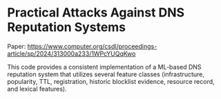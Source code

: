 # Practical Attacks Against DNS Reputation Systems 
Paper: https://www.computer.org/csdl/proceedings-article/sp/2024/313000a233/1WPcYUQqKwo

This code provides a consistent implementation of a ML-based DNS reputation system that utilizes several feature classes (infrastructure, popularity, TTL, registration, historic blocklist evidence, resource record, and lexical features). 
